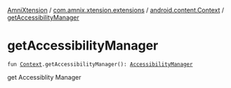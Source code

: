[AmniXtension](../../index.md) / [com.amnix.xtension.extensions](../index.md) / [android.content.Context](index.md) / [getAccessibilityManager](./get-accessibility-manager.md)

# getAccessibilityManager

`fun `[`Context`](https://developer.android.com/reference/android/content/Context.html)`.getAccessibilityManager(): `[`AccessibilityManager`](https://developer.android.com/reference/android/view/accessibility/AccessibilityManager.html)

get Accessiblity Manager

